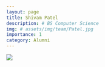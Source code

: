 ```yaml
---
layout: page
title: Shivam Patel
description: # BS Computer Science
img: # assets/img/team/Patel.jpg
importance: 1
category: Alumni
---
```


<div class="profile mb-3"> 
<img src="/assets/img/team/Patel.jpg" class="img-fluid z-depth-1 rounded"/>
</div>
